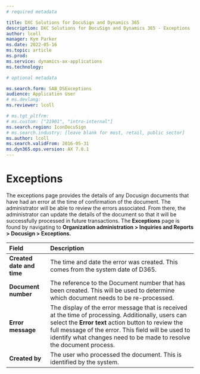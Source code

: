 ```yaml
---
# required metadata

title: DXC Solutions for DocuSign and Dynamics 365
description: DXC Solutions for DocuSign and Dynamics 365 - Exceptions
author: lcoll
manager: Kym Parker
ms.date: 2022-05-16
ms.topic: article
ms.prod: 
ms.service: dynamics-ax-applications
ms.technology: 

# optional metadata

ms.search.form: SAB_DSExceptions
audience: Application User
# ms.devlang: 
ms.reviewer: lcoll

# ms.tgt_pltfrm: 
# ms.custom: ["21901", "intro-internal"]
ms.search.region: IconDocuSign
# ms.search.industry: [leave blank for most, retail, public sector]
ms.author: lcoll
ms.search.validFrom: 2016-05-31
ms.dyn365.ops.version: AX 7.0.1
---
```


#  Exceptions

The exceptions page provides the details of any Docusign documents that have had an error at the time of confirmation of the document.  The administrator will be able to review the errors associated.  From there, the administrator can update the details of the document so that it will be successfully processed in future transactions.  The **Exceptions** page is found by navigating to **Organization administration > Inquiries and Reports > Docusign > Exceptions.**


| **Field**                         | **Description**                      | 
| :-------------------------------- |:-------------------------------------| 
| **Created date and time**          | The time and date the error was created. This comes from the system date of D365.  |
| **Document number**                | The reference to the Document number that has been created.  This will be used to determine which document needs to be re-processed.    |
| **Error message**                     | The display of the error message that is received at the time of processing.  Additionally, users can select the **Error text** action button to review the full message of the error.  This field will be used to identify what changes need to be made to resolve the document process.    | 
| **Created by**                      | The user who processed the document.  This is identified by the system.    | 
